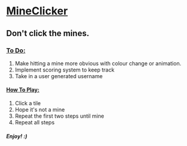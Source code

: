 <h1><ins> MineClicker </ins> </h1>
<h2> Don't click the mines. </h2>
<h3><ins>To Do:</ins></h3>
<ol>
  <li>Make hitting a mine more obvious with colour change or animation.</li>
  <li>Implement scoring system to keep track</li>
  <li>Take in a user generated username </li>
</ol>

<h4><ins>How To Play:</ins></h4>
<ol>
  <li>Click a tile</li>
  <li>Hope it's not a mine</li>
  <li>Repeat the first two steps until mine</li>
  <li>Repeat all steps</li>
</ol>

<h5> Enjoy! :) </h5>

